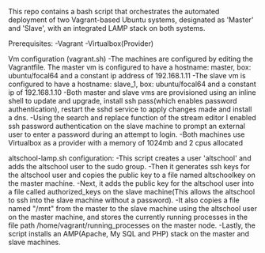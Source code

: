 This repo contains a bash script that orchestrates the automated deployment 
of two Vagrant-based Ubuntu systems, designated as 'Master' and 'Slave', with an integrated LAMP stack on both systems.

Prerequisites:
-Vagrant 
-Virtualbox(Provider)

Vm configuration (vagrant.sh)
-The machines are configured by editing the Vagrantfile. The master vm is configured to have a hostname: master, box: ubuntu/focal64 and a constant ip address of 192.168.1.11
-The slave vm is configured to have a hostname: slave_1, box: ubuntu/focal64 and a constant ip of 192.168.1.10
-Both master and slave vms are provisioned using an inline shell to update and upgrade, install ssh pass(which enables password authentication), restart the sshd service to apply changes made and install a dns.
-Using the search and replace function of the stream editor I enabled ssh password authentication on the slave machine to prompt an external user to enter a password during an attempt to login.
-Both machines use Virtualbox as a provider with a memory of 1024mb and 2 cpus allocated

altschool-lamp.sh configuration:
-This script creates a user 'altschool' and adds the altschool user to the sudo group.
-Then it generates ssh keys for the altschool user and copies the public key to a file named altschoolkey on the master machine.
-Next, it adds the public key for the altschool user into a file called authorized_keys on the slave machine(This allows the altschool to ssh into the slave machine without a password).
-It also copies a file named "/mnt" from the master to the slave machine using the altschool user on the master machine, and stores the currently running processes in the file path /home/vagrant/running_processes on the master node.
-Lastly, the script installs an AMP(Apache, My SQL and PHP) stack on the master and slave machines.